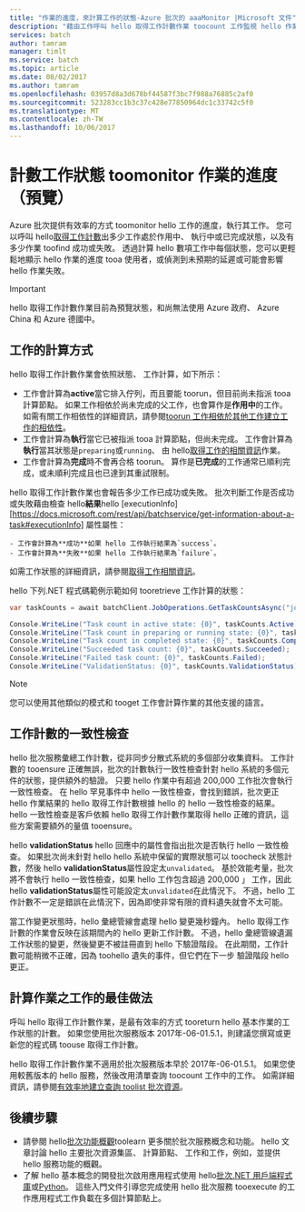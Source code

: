 ```yaml
---
title: "作業的進度，來計算工作的狀態-Azure 批次的 aaaMonitor |Microsoft 文件"
description: "藉由工作呼叫 hello 取得工作計數作業 toocount 工作監視 hello 作業的進度。 您可以取得作用中、執行中和已完成工作的計數，並依照成功或失敗的工作計算。"
services: batch
author: tamram
manager: timlt
ms.service: batch
ms.topic: article
ms.date: 08/02/2017
ms.author: tamram
ms.openlocfilehash: 03957d8a3d678bf44587f3bc7f988a76885c2af0
ms.sourcegitcommit: 523283cc1b3c37c428e77850964dc1c33742c5f0
ms.translationtype: MT
ms.contentlocale: zh-TW
ms.lasthandoff: 10/06/2017
---
```

# <a name="count-tasks-by-state-toomonitor-a-jobs-progress-preview"></a>計數工作狀態 toomonitor 作業的進度 （預覽）

Azure 批次提供有效率的方式 toomonitor hello 工作的進度，執行其工作。 您可以呼叫 hello[取得工作計數][ rest_get_task_counts]出多少工作處於作用中、 執行中或已完成狀態，以及有多少作業 toofind 成功或失敗。 透過計算 hello 數項工作中每個狀態，您可以更輕鬆地顯示 hello 作業的進度 tooa 使用者，或偵測到未預期的延遲或可能會影響 hello 作業失敗。

> [!IMPORTANT]
> hello 取得工作計數作業目前為預覽狀態，和尚無法使用 Azure 政府、 Azure China 和 Azure 德國中。 
>
>

## <a name="how-tasks-are-counted"></a>工作的計算方式

hello 取得工作計數作業會依照狀態、 工作計算，如下所示：

- 工作會計算為**active**當它排入佇列，而且要能 toorun，但目前尚未指派 tooa 計算節點。 如果工作相依於尚未完成的父工作，也會算作是**作用中**的工作。 如需有關工作相依性的詳細資訊，請參閱[toorun 工作相依於其他工作建立工作的相依性](batch-task-dependencies.md)。 
- 工作會計算為**執行**當它已被指派 tooa 計算節點，但尚未完成。 工作會計算為**執行**當其狀態是`preparing`或`running`、 由 hello[取得工作的相關資訊][ rest_get_task]作業。
- 工作會計算為**完成**時不會再合格 toorun。 算作是**已完成**的工作通常已順利完成，或未順利完成且也已達到其重試限制。 

hello 取得工作計數作業也會報告多少工作已成功或失敗。 批次判斷工作是否成功或失敗藉由檢查 hello**結果**hello [executionInfo] [https://docs.microsoft.com/rest/api/batchservice/get-information-about-a-task#executionInfo] 屬性屬性：

    - 工作會計算為**成功**如果 hello 工作執行結果為`success`。
    - 工作會計算為**失敗**如果 hello 工作執行結果為`failure`。

如需工作狀態的詳細資訊，請參閱[取得工作相關資訊][rest_get_task]。

hello 下列.NET 程式碼範例示範如何 tooretrieve 工作計算的狀態： 

```csharp
var taskCounts = await batchClient.JobOperations.GetTaskCountsAsync("job-1");

Console.WriteLine("Task count in active state: {0}", taskCounts.Active);
Console.WriteLine("Task count in preparing or running state: {0}", taskCounts.Running);
Console.WriteLine("Task count in completed state: {0}", taskCounts.Completed);
Console.WriteLine("Succeeded task count: {0}", taskCounts.Succeeded);
Console.WriteLine("Failed task count: {0}", taskCounts.Failed);
Console.WriteLine("ValidationStatus: {0}", taskCounts.ValidationStatus);
```

> [!NOTE]
> 您可以使用其他類似的模式和 tooget 工作會計算作業的其他支援的語言。 
> 
> 

## <a name="consistency-checking-for-task-counts"></a>工作計數的一致性檢查

hello 批次服務彙總工作計數，從非同步分散式系統的多個部分收集資料。 工作計數的 tooensure 正確無誤，批次的計數執行一致性檢查針對 hello 系統的多個元件的狀態，提供額外的驗證。 只要 hello 作業中有超過 200,000 工作批次會執行一致性檢查。 在 hello 罕見事件中 hello 一致性檢查，會找到錯誤，批次更正 hello 作業結果的 hello 取得工作計數根據 hello 的 hello 一致性檢查的結果。 hello 一致性檢查是客戶依賴 hello 取得工作計數作業取得 hello 正確的資訊，這些方案需要額外的量值 tooensure。

hello **validationStatus** hello 回應中的屬性會指出批次是否執行 hello 一致性檢查。 如果批次尚未針對 hello hello 系統中保留的實際狀態可以 toocheck 狀態計數，然後 hello **validationStatus**屬性設定太`unvalidated`。 基於效能考量，批次將不會執行 hello 一致性檢查，如果 hello 工作包含超過 200,000 」 工作，因此 hello **validationStatus**屬性可能設定太`unvalidated`在此情況下。 不過，hello 工作計數不一定是錯誤在此情況下，因為即使非常有限的資料遺失就會不太可能。 

當工作變更狀態時，hello 彙總管線會處理 hello 變更幾秒鐘內。 hello 取得工作計數的作業會反映在該期間內的 hello 更新工作計數。 不過，hello 彙總管線遺漏工作狀態的變更，然後變更不被註冊直到 hello 下驗證階段。 在此期間，工作計數可能稍微不正確，因為 toohello 遺失的事件，但它們在下一步 驗證階段 hello 更正。

## <a name="best-practices-for-counting-a-jobs-tasks"></a>計算作業之工作的最佳做法

呼叫 hello 取得工作計數作業，是最有效率的方式 tooreturn hello 基本作業的工作狀態的計數。 如果您使用批次服務版本 2017年-06-01.5.1，則建議您撰寫或更新您的程式碼 toouse 取得工作計數。

hello 取得工作計數作業不適用於批次服務版本早於 2017年-06-01.5.1。 如果您使用較舊版本的 hello 服務，然後改用清單查詢 toocount 工作中的工作。 如需詳細資訊，請參閱[有效率地建立查詢 toolist 批次資源](batch-efficient-list-queries.md)。

## <a name="next-steps"></a>後續步驟

* 請參閱 hello[批次功能概觀](batch-api-basics.md)toolearn 更多關於批次服務概念和功能。 hello 文章討論 hello 主要批次資源集區、 計算節點、 工作和工作，例如，並提供 hello 服務功能的概觀。
* 了解 hello 基本概念的開發批次啟用應用程式使用 hello[批次.NET 用戶端程式庫](batch-dotnet-get-started.md)或[Python](batch-python-tutorial.md)。 這些入門文件引導您完成使用 hello 批次服務 tooexecute 的工作應用程式工作負載在多個計算節點上。


[rest_get_task_counts]: https://docs.microsoft.com/rest/api/batchservice/get-the-task-counts-for-a-job
[rest_get_task]: https://docs.microsoft.com/rest/api/batchservice/get-information-about-a-task
[rest_list_tasks]: https://docs.microsoft.com/rest/api/batchservice/list-the-tasks-associated-with-a-job
